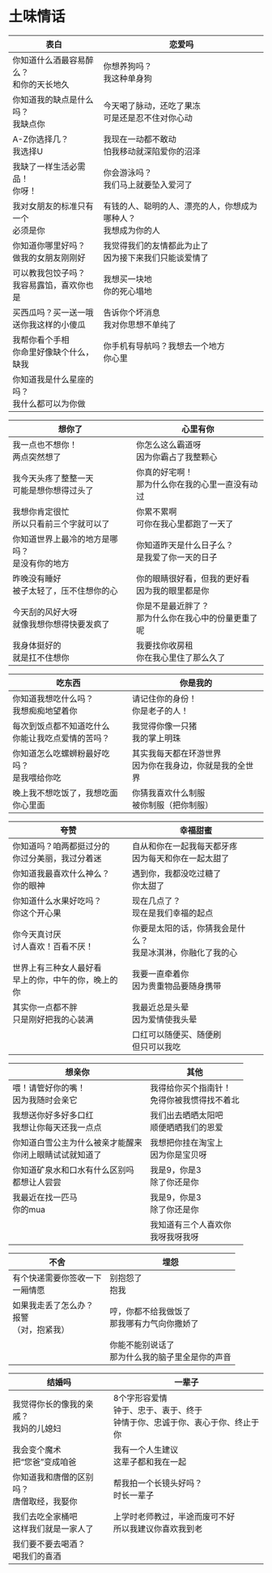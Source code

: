 # 土味情话

| 表白                                           | 恋爱吗                                                           |
| ---------------------------------------------- | ---------------------------------------------------------------- |
| 你知道什么酒最容易醉么？<br>和你的天长地久     | 你想养狗吗？<br>我这种单身狗                                     |
| 你知道我的缺点是什么吗？<br>我缺点你           | 今天喝了脉动，还吃了果冻<br>可是还是忍不住对你心动               |
| A-Z你选择几？<br>我选择U                       | 我现在一动都不敢动<br>怕我移动就深陷爱你的沼泽                   |
| 我缺了一样生活必需品！<br>你呀！               | 你会游泳吗？<br>我们马上就要坠入爱河了                           |
| 我对女朋友的标准只有一个<br>必须是你           | 有钱的人、聪明的人、漂亮的人，你想成为哪种人？<br>我想成为你的人 |
| 你知道你哪里好吗？<br>做我的女朋友刚刚好       | 我觉得我们的友情都此为止了<br>因为接下来我们只能谈爱情了         |
| 可以教我包饺子吗？<br>我容易露馅，喜欢你也是   | 我想买一块地<br>你的死心塌地                                     |
| 买西瓜吗？买一送一哦<br>送你我这样的小傻瓜     | 告诉你个坏消息<br>我对你思想不单纯了                             |
| 我帮你看个手相<br>你命里好像缺个什么，缺我     | 你手机有导航吗？我想去一个地方<br>你心里                         |
| 你知道我是什么星座的吗？<br>我什么都可以为你做 |                                                                  |

| 想你了                                           | 心里有你                                               |
| ------------------------------------------------ | ------------------------------------------------------ |
| 我一点也不想你！<br>两点突然想了                 | 你怎么这么霸道呀<br>因为你霸占了我整颗心               |
| 我今天头疼了整整一天<br>可能是想你想得过头了     | 你真的好宅啊！<br>那为什么你在我的心里一直没有动过     |
| 我想你肯定很忙<br>所以只看前三个字就可以了       | 你累不累啊<br>可你在我心里都跑了一天了                 |
| 你知道世界上最冷的地方是哪吗？<br>是没有你的地方 | 你知道昨天是什么日子么？<br>是我爱了你一天的日子       |
| 昨晚没有睡好<br>被子太轻了，压不住想你的心       | 你的眼睛很好看，但我的更好看<br>因为我的眼里都是你     |
| 今天刮的风好大呀<br>就像我想你想得快要发疯了     | 你是不是最近胖了？<br>那为什么你在我心中的份量更重了呢 |
| 我身体挺好的<br>就是扛不住想你                   | 我要找你收房租<br>你在我心里住了那么久了               |

| 吃东西                                               | 你是我的                                                   |
| ---------------------------------------------------- | ---------------------------------------------------------- |
| 你知道我想吃什么吗？<br>我想痴痴地望着你             | 请记住你的身份！<br>你是老子的人！                         |
| 每次到饭点都不知道吃什么<br>你能让我吃点爱情的苦吗？ | 我觉得你像一只猪<br>我的掌上明珠                           |
| 你知道怎么吃螺蛳粉最好吃吗？<br>是我喂给你吃         | 其实我每天都在环游世界<br>因为你在我身边，你就是我的全世界 |
| 晚上我不想吃饭了，我想吃面<br>你心里面               | 你猜我喜欢什么制服<br>被你制服（把你制服）                 |

| 夸赞                                                   | 幸福甜蜜                                                       |
| ------------------------------------------------------ | -------------------------------------------------------------- |
| 你知道吗？咱两都挺过分的<br>你过分美丽，我过分着迷     | 自从和你在一起我每天都牙疼<br>因为每天和你在一起太甜了         |
| 你知道我最喜欢什么神么？<br>你的眼神                   | 遇到你，我都没吃过糖了<br>你太甜了                             |
| 你知道什么水果好吃吗？<br>你这个开心果                 | 现在几点了？<br>现在是我们幸福的起点                           |
| 你今天真讨厌<br>讨人喜欢！百看不厌！                   | 你要是太阳的话，你猜我会是什么？<br>我是冰淇淋，你融化了我的心 |
| 世界上有三种女人最好看<br>早上的你，中午的你，晚上的你 | 我要一直牵着你<br>因为贵重物品要随身携带                       |
| 其实你一点都不胖<br>只是刚好把我的心装满               | 我最近总是头晕<br>因为爱情使我头晕                             |
|                                                        | 口红可以随便买、随便刷<br>但只可以我吃                         |

| 想亲你                                                     | 其他                                           |
| ---------------------------------------------------------- | ---------------------------------------------- |
| 喂！请管好你的嘴！<br>因为我随时会亲它                     | 我得给你买个指南针！<br>免得你被我惯得找不着北 |
| 我想送你好多好多口红<br>我想让你每天还我一点点             | 我们出去晒晒太阳吧<br>顺便晒晒我们的恩爱       |
| 你知道白雪公主为什么被亲才能醒来<br>你闭上眼睛试试就知道了 | 我想把你挂在淘宝上<br>因为你是宝贝呀           |
| 你知道矿泉水和口水有什么区别吗<br>都想让人尝尝             | 我是9，你是3<br>除了你还是你                   |
| 我最近在找一匹马<br>你的mua                                | 我是9，你是3<br>除了你还是你                   |
|                                                            | 我知道有三个人喜欢你<br>我呀我呀我呀           |

| 不舍                                           | 埋怨                                               |
| ---------------------------------------------- | -------------------------------------------------- |
| 有个快递需要你签收一下<br>一厢情愿             | 别抱怨了<br>抱我                                   |
| 如果我走丢了怎么办？<br>报警<br>（对，抱紧我） | 哼，你都不给我做饭了<br>那我哪有力气向你撒娇了     |
|                                                | 你能不能别说话了<br>那为什么我的脑子里全是你的声音 |

| 结婚吗                                       | 一辈子                                                                            |
| -------------------------------------------- | --------------------------------------------------------------------------------- |
| 我觉得你长的像我的亲戚？<br>我妈的儿媳妇     | 8个字形容爱情<br>钟于、忠于、衷于、终于<br>钟情于你、忠诚于你、衷心于你、终止于你 |
| 我会变个魔术<br>把“您爸”变成咱爸             | 我有一个人生建议<br>这辈子都和我在一起                                            |
| 你知道我和唐僧的区别吗？<br>唐僧取经，我娶你 | 帮我拍一个长镜头好吗？<br>时长一辈子                                              |
| 我们去吃全家桶吧<br>这样我们就是一家人了     | 上学时老师教过，半途而废可不好<br>所以我建议你喜欢我到老                          |
| 我们要不要去喝酒？<br>喝我们的喜酒           |                                                                                   |
